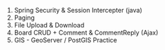 1. Spring Security & Session Intercepter (java)
2. Paging
3. File Upload & Download
4. Board CRUD + Comment & CommentReply (Ajax)
5. GIS - GeoServer / PostGIS Practice
